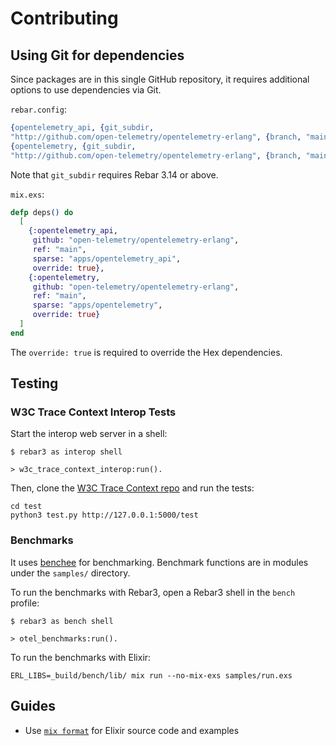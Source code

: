 # Contributing

## Using Git for dependencies

Since packages are in this single GitHub repository, it requires additional options to use dependencies via Git.

`rebar.config`:

```erlang
{opentelemetry_api, {git_subdir,
"http://github.com/open-telemetry/opentelemetry-erlang", {branch, "main"}, "apps/opentelemetry_api"}}
{opentelemetry, {git_subdir,
"http://github.com/open-telemetry/opentelemetry-erlang", {branch, "main"}, "apps/opentelemetry"}}
```

Note that `git_subdir` requires Rebar 3.14 or above.

`mix.exs`:

```elixir
defp deps() do
  [
    {:opentelemetry_api,
     github: "open-telemetry/opentelemetry-erlang",
     ref: "main",
     sparse: "apps/opentelemetry_api",
     override: true},
    {:opentelemetry,
     github: "open-telemetry/opentelemetry-erlang",
     ref: "main",
     sparse: "apps/opentelemetry",
     override: true}
  ]
end
```

The `override: true` is required to override the Hex dependencies.

## Testing

### W3C Trace Context Interop Tests

Start the interop web server in a shell:

```console
$ rebar3 as interop shell

> w3c_trace_context_interop:run().
```

Then, clone the [W3C Trace Context repo](https://github.com/w3c/trace-context) and run the tests:

```console
cd test
python3 test.py http://127.0.0.1:5000/test
```

### Benchmarks

It uses [benchee](https://github.com/bencheeorg/benchee) for benchmarking. Benchmark functions are in modules under the `samples/` directory.

To run the benchmarks with Rebar3, open a Rebar3 shell in the `bench` profile:

```console
$ rebar3 as bench shell

> otel_benchmarks:run().
```

To run the benchmarks with Elixir:

```console
ERL_LIBS=_build/bench/lib/ mix run --no-mix-exs samples/run.exs
```

## Guides

- Use [`mix format`](https://hexdocs.pm/mix/Mix.Tasks.Format.html) for Elixir source code and examples
